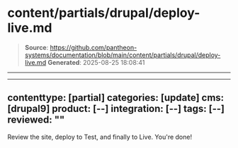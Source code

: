 # content/partials/drupal/deploy-live.md

> **Source**: https://github.com/pantheon-systems/documentation/blob/main/content/partials/drupal/deploy-live.md
> **Generated**: 2025-08-25 18:08:41

---

---
contenttype: [partial]
categories: [update]
cms: [drupal9]
product: [--]
integration: [--]
tags: [--]
reviewed: ""
---

Review the site, deploy to Test, and finally to Live. You're done!

